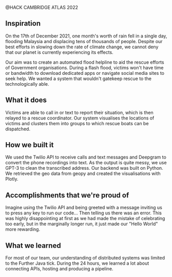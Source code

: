 @HACK CAMBRIDGE ATLAS 2022

## Inspiration
On the 17th of December 2021, one month's worth of rain fell in a single day, flooding Malaysia and displacing tens of thousands of people. Despite our best efforts in slowing down the rate of climate change, we cannot deny that our planet is currently experiencing its effects.

Our aim was to create an automated flood helpline to aid the rescue efforts of Government organisations. During a flash flood, victims won't have time or bandwidth to download dedicated apps or navigate social media sites to seek help. We wanted a system that wouldn't gatekeep rescue to the technologically able.

## What it does

Victims are able to call in or text to report their situation, which is then relayed to a rescue coordinator. Our system visualises the locations of victims and clusters them into groups to which rescue boats can be dispatched.

## How we built it

We used the Twilio API to receive calls and text messages and Deepgram to convert the phone recordings into text. As the output is quite messy, we use GPT-3 to clean the transcribed address. Our backend was built on Python. We retrieved the geo data from geopy and created the visualisations with Plotly.


## Accomplishments that we're proud of

Imagine using the Twilio API and being greeted with a message inviting us to press any key to run our code... Then telling us there was an error. This was highly disappointing at first as we had made the mistake of celebrating too early, but in the marginally longer run, it just made our "Hello World" more rewarding.

## What we learned

For most of our team, our understanding of distributed systems was limited to the Further Java tick. During the 24 hours, we learned a lot about connecting APIs, hosting and producing a pipeline. 

